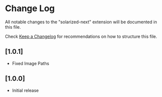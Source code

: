 # Change Log
All notable changes to the "solarized-next" extension will be documented in this file.

Check [Keep a Changelog](http://keepachangelog.com/) for recommendations on how to structure this file.

## [1.0.1]
- Fixed Image Paths

## [1.0.0]
- Initial release
